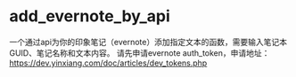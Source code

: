 # add_evernote_by_api
一个通过api为你的印象笔记（evernote）添加指定文本的函数，需要输入笔记本GUID、笔记名称和文本内容。
请先申请evernote auth_token，申请地址：https://dev.yinxiang.com/doc/articles/dev_tokens.php
